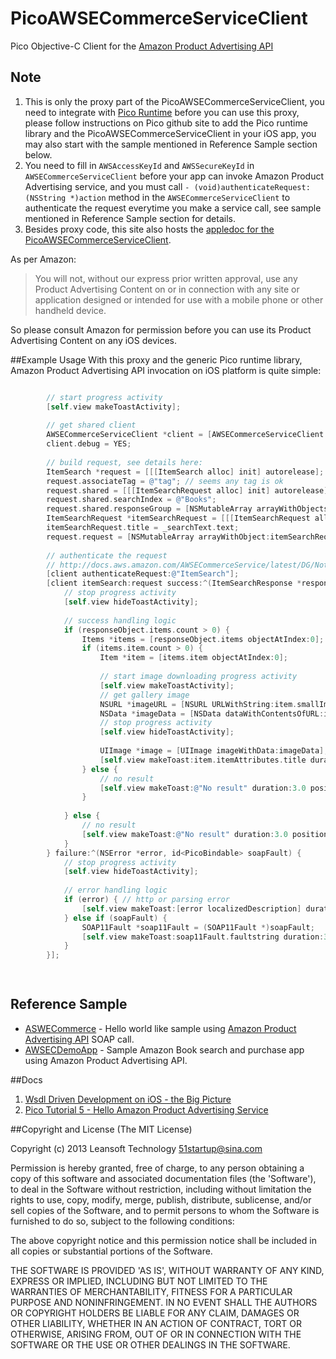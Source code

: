 PicoAWSECommerceServiceClient
=============================

Pico Objective-C Client for the [Amazon Product Advertising API](https://affiliate-program.amazon.com/gp/advertising/api/detail/main.html)

## Note
1. This is only the proxy part of the PicoAWSECommerceServiceClient, you need to integrate with [Pico Runtime](https://github.com/bulldog2011/pico) before you can use this proxy, please follow instructions on Pico github site to add the Pico runtime library and the PicoAWSECommerceServiceClient in your iOS app, you may also start with the sample mentioned in Reference Sample section below. 
2. You need to fill in `AWSAccessKeyId` and `AWSSecureKeyId` in `AWSECommerceServiceClient` before your app can invoke Amazon Product Advertising service, and you must call `- (void)authenticateRequest:(NSString *)action` method in the `AWSECommerceServiceClient` to authenticate the request everytime you make a service call, see sample mentioned in Reference Sample section for details.
3. Besides proxy code, this site also hosts the [appledoc for the PicoAWSECommerceServiceClient](http://bulldog2011.github.com/PicoAWSECommerceServiceClient/). 

As per Amazon:
>You will not, without our express prior written approval, use any Product Advertising Content on or in connection with any site or application designed or intended for use with a mobile phone or other handheld device.

So please consult Amazon for permission before you can use its Product Advertising Content on any iOS devices.

##Example Usage
With this proxy and the generic Pico runtime library, Amazon Product Advertising API invocation on iOS platform is quite simple:

``` objective-c

        // start progress activity
        [self.view makeToastActivity];
        
        // get shared client
        AWSECommerceServiceClient *client = [AWSECommerceServiceClient sharedClient];
        client.debug = YES;
        
        // build request, see details here:
        ItemSearch *request = [[[ItemSearch alloc] init] autorelease];
        request.associateTag = @"tag"; // seems any tag is ok
        request.shared = [[[ItemSearchRequest alloc] init] autorelease];
        request.shared.searchIndex = @"Books";
        request.shared.responseGroup = [NSMutableArray arrayWithObjects:@"Images", @"Small", nil];
        ItemSearchRequest *itemSearchRequest = [[[ItemSearchRequest alloc] init] autorelease];
        itemSearchRequest.title = _searchText.text;
        request.request = [NSMutableArray arrayWithObject:itemSearchRequest];
        
        // authenticate the request
        // http://docs.aws.amazon.com/AWSECommerceService/latest/DG/NotUsingWSSecurity.html
        [client authenticateRequest:@"ItemSearch"];
        [client itemSearch:request success:^(ItemSearchResponse *responseObject) {
            // stop progress activity
            [self.view hideToastActivity];
            
            // success handling logic
            if (responseObject.items.count > 0) {
                Items *items = [responseObject.items objectAtIndex:0];
                if (items.item.count > 0) {
                    Item *item = [items.item objectAtIndex:0];
                    
                    // start image downloading progress activity
                    [self.view makeToastActivity];
                    // get gallery image
                    NSURL *imageURL = [NSURL URLWithString:item.smallImage.url];
                    NSData *imageData = [NSData dataWithContentsOfURL:imageURL];
                    // stop progress activity
                    [self.view hideToastActivity];
                    
                    UIImage *image = [UIImage imageWithData:imageData];
                    [self.view makeToast:item.itemAttributes.title duration:3.0 position:@"center" title:@"Success" image:image];
                } else {
                    // no result
                    [self.view makeToast:@"No result" duration:3.0 position:@"center"];
                }
                
            } else {
                // no result
                [self.view makeToast:@"No result" duration:3.0 position:@"center"];
            }
        } failure:^(NSError *error, id<PicoBindable> soapFault) {
            // stop progress activity
            [self.view hideToastActivity];
            
            // error handling logic
            if (error) { // http or parsing error
                [self.view makeToast:[error localizedDescription] duration:3.0 position:@"center" title:@"Error"];
            } else if (soapFault) {
                SOAP11Fault *soap11Fault = (SOAP11Fault *)soapFault;
                [self.view makeToast:soap11Fault.faultstring duration:3.0 position:@"center" title:@"SOAP Fault"];
            }
        }];

        
```

## Reference Sample 

* [ASWECommerce](https://github.com/bulldog2011/pico/tree/master/Examples/AWSECommerce) - Hello world like sample using [Amazon Product Advertising API](https://affiliate-program.amazon.com/gp/advertising/api/detail/main.html) SOAP call.
* [AWSECDemoApp](https://github.com/bulldog2011/pico/tree/master/Examples/AWSECDemoApp) - Sample Amazon Book search and purchase app using Amazon Product Advertising API.

##Docs
1. [Wsdl Driven Development on iOS - the Big Picture](http://bulldog2011.github.com/blog/2013/03/25/wsdl-driven-development-on-ios-the-big-picture/)
2. [Pico Tutorial 5 - Hello Amazon Product Advertising Service](TODO)


##Copyright and License
(The MIT License)

Copyright (c) 2013 Leansoft Technology <51startup@sina.com>

Permission is hereby granted, free of charge, to any person obtaining a copy of this software and associated documentation files (the 'Software'), to deal in the Software without restriction, including without limitation the rights to use, copy, modify, merge, publish, distribute, sublicense, and/or sell copies of the Software, and to permit persons to whom the Software is furnished to do so, subject to the following conditions:

The above copyright notice and this permission notice shall be included in all copies or substantial portions of the Software.

THE SOFTWARE IS PROVIDED 'AS IS', WITHOUT WARRANTY OF ANY KIND, EXPRESS OR IMPLIED, INCLUDING BUT NOT LIMITED TO THE WARRANTIES OF MERCHANTABILITY, FITNESS FOR A PARTICULAR PURPOSE AND NONINFRINGEMENT. IN NO EVENT SHALL THE AUTHORS OR COPYRIGHT HOLDERS BE LIABLE FOR ANY CLAIM, DAMAGES OR OTHER LIABILITY, WHETHER IN AN ACTION OF CONTRACT, TORT OR OTHERWISE, ARISING FROM, OUT OF OR IN CONNECTION WITH THE SOFTWARE OR THE USE OR OTHER DEALINGS IN THE SOFTWARE. 


